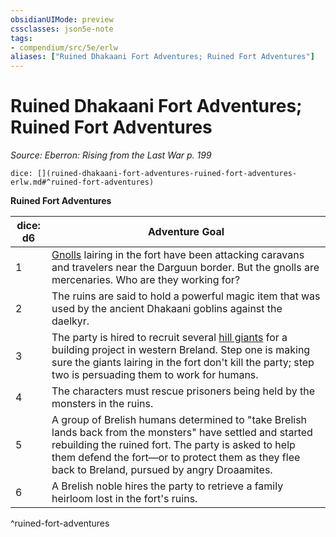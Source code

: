 ```yaml
---
obsidianUIMode: preview
cssclasses: json5e-note
tags:
- compendium/src/5e/erlw
aliases: ["Ruined Dhakaani Fort Adventures; Ruined Fort Adventures"]
---
```

# Ruined Dhakaani Fort Adventures; Ruined Fort Adventures
*Source: Eberron: Rising from the Last War p. 199* 

`dice: [](ruined-dhakaani-fort-adventures-ruined-fort-adventures-erlw.md#^ruined-fort-adventures)`

**Ruined Fort Adventures**

| dice: d6 | Adventure Goal |
|----------|----------------|
| 1 | [Gnolls](b_gnoll.md) lairing in the fort have been attacking caravans and travelers near the Darguun border. But the gnolls are mercenaries. Who are they working for? |
| 2 | The ruins are said to hold a powerful magic item that was used by the ancient Dhakaani goblins against the daelkyr. |
| 3 | The party is hired to recruit several [hill giants](b_hill-giant.md) for a building project in western Breland. Step one is making sure the giants lairing in the fort don't kill the party; step two is persuading them to work for humans. |
| 4 | The characters must rescue prisoners being held by the monsters in the ruins. |
| 5 | A group of Brelish humans determined to "take Brelish lands back from the monsters" have settled and started rebuilding the ruined fort. The party is asked to help them defend the fort—or to protect them as they flee back to Breland, pursued by angry Droaamites. |
| 6 | A Brelish noble hires the party to retrieve a family heirloom lost in the fort's ruins. |
^ruined-fort-adventures